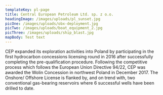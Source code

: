 ```yaml
---
templateKey: pl-page
title: Central European Petroleum Ltd. sp. z o.o.
headingImage: /images/uploads/pl_sunset.jpg
picOne: /images/uploads/obx-deployment.jpg
picTwo: /images/uploads/boat_equipment_2.jpg
picThree: /images/uploads/ship_blast.jpg
mapBody: Test text
---
```

CEP expanded its exploration activities into Poland by participating in the first hydrocarbon concessions licensing round in 2016 after successfully completing the pre-qualification procedure. Following the competitive process which follows the European Union Directive 94/22, CEP was awarded the Wolin Concession in northwest Poland in December 2017. The Onshore/ Offshore License is flanked by, and on trend with, two conventional gas-bearing reservoirs where 6 successful wells have been drilled to date.
